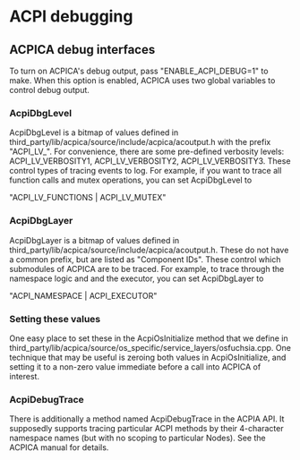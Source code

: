 # ACPI debugging

## ACPICA debug interfaces

To turn on ACPICA's debug output, pass "ENABLE\_ACPI\_DEBUG=1" to make.  When this
option is enabled, ACPICA uses two global variables to control debug output.

### AcpiDbgLevel

AcpiDbgLevel is a bitmap of values defined in
third\_party/lib/acpica/source/include/acpica/acoutput.h with the prefix
"ACPI\_LV\_".  For convenience, there are some pre-defined verbosity levels:
ACPI\_LV\_VERBOSITY1, ACPI\_LV\_VERBOSITY2, ACPI\_LV\_VERBOSITY3.  These control
types of tracing events to log.  For example, if you want to trace all function
calls and mutex operations, you can set AcpiDbgLevel to

"ACPI\_LV\_FUNCTIONS | ACPI\_LV\_MUTEX"

### AcpiDbgLayer

AcpiDbgLayer is a bitmap of values defined in
third\_party/lib/acpica/source/include/acpica/acoutput.h.  These do not have a
common prefix, but are listed as "Component IDs".  These control which
submodules of ACPICA are to be traced.  For example, to trace through the
namespace logic and and the executor, you can set AcpiDbgLayer to

"ACPI\_NAMESPACE | ACPI\_EXECUTOR"

### Setting these values

One easy place to set these in the AcpiOsInitialize method that we define in
third\_party/lib/acpica/source/os\_specific/service\_layers/osfuchsia.cpp.
One technique that may be useful is zeroing both values in AcpiOsInitialize, and
setting it to a non-zero value immediate before a call into ACPICA of interest.

### AcpiDebugTrace

There is additionally a method named AcpiDebugTrace in the ACPIA API.  It
supposedly supports tracing particular ACPI methods by their 4-character
namespace names (but with no scoping to particular Nodes).  See the ACPICA
manual for details.

